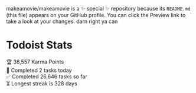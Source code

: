 makeamovie/makeamovie is a ✨ special ✨ repository because its `README.md` (this file) appears on your GitHub profile.
You can click the Preview link to take a look at your changes. darn right ya can

# Todoist Stats

<!-- TODO-IST:START -->
🏆  36,557 Karma Points           
🌸  Completed 2 tasks today           
✅  Completed 26,646 tasks so far           
⏳  Longest streak is 328 days
<!-- TODO-IST:END -->